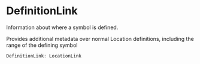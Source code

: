 # DefinitionLink

Information about where a symbol is defined.

Provides additional metadata over normal Location definitions, including the range of the defining symbol

```typescript
DefinitionLink: LocationLink
```

[LocationLink]: LocationLink.md
